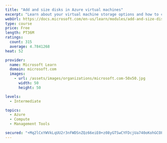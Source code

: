 ```yaml
---
title: "Add and size disks in Azure virtual machines"
excerpt: "Learn about your virtual machine storage options and how to choose between standard and premium, managed and unmanaged disks for your Azure virtual machine."
webUrl: https://docs.microsoft.com/en-us/learn/modules/add-and-size-disks-in-azure-virtual-machines/
type: course
price: Free
length: PT36M
ratings:
  count: 315
  average: 4.7841268
heat: 52

provider:
  name: Microsoft Learn
  domain: microsoft.com
  images:
    - url: /assets/images/organizations/microsoft.com-50x50.jpg
      width: 50
      height: 50

levels:
  - Intermediate

topics:
  - Azure
  - Compute
  - Management Tools

secured: "+Mq2lCxYWVkLqUU2r3nFWDSnZQz66eiE0+z08yGTSwCYFDcjUa740oKohGCOFpgQgon39j9FQ6eGp0mqK25MVFIpuDSSxSXWXdExjWin1uGsiAmZLVf225FL7jVGwLIlWkbNhY+AmyP9XD2CzT4+nCe2u95loq3qERHZPHzlguUkT7TM06jrm6mIeUL8YIk2UNRD0X0nkcL6GUqB6Tof4nnaf4yDG2EjvG/GvG3OeOH3Q2CKrVuf5skzRCLy/5oVzpQkKQ/dK7CaHZBU/yXQo2+4CV8fxqB/OTyBy2IdQw6K615uK2QcKiKYOm83KXjDUN7RwiNVJBxlCkit3EmFq6YUy0lH9sIZj/EkZLGjZKTF2tHWlNhjPCFzfiJHqcGfY5mQGuhyq0tYvGs+hU6JLAA/D2EWKVFLmBEpo/Cl2dk=;tg7zM7SIWmXEN/A9EHL41g=="
---
```



